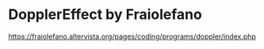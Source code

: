 # DopplerEffect by Fraiolefano

https://fraiolefano.altervista.org/pages/coding/programs/doppler/index.php
